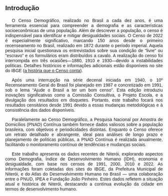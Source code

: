 <style>
    body {
        font-family: Arial, sans-serif;
    }
    div {
        text-align: center;
        max-width: none;
        margin: auto;
    }
    p {
        text-align: justify;
        text-indent: 1.5em;
        max-width: none;
    }
    h1, h2 {
        text-align: justify;
        text-indent: 0;
    }
    li, ol { 
        max-width: none; 
    }
</style>

<h2 style="margin-bottom: 20px;"> Introdução</h2>

O Censo Demográfico, realizado no Brasil a cada dez anos, é uma ferramenta essencial para compreender a demografia e as características socioeconômicas de uma população. Além de descrever a população, o censo é indispensável para identificar e mitigar desigualdades sociais. O Censo de 2022 é especialmente significativo, marcando 150 anos desde o primeiro recenseamento no Brasil, realizado em 1872 durante o período imperial. Aquela pesquisa inicial questionava os entrevistados sobre sua condição de "livre" ou "escravo" e os formulários eram distribuídos a cavalo. A realização do censo foi interrompida em três ocasiões—1880, 1910 e 1930—devido a instabilidades políticas. Detalhes históricos e informações adicionais estão disponíveis no site do IBGE (<a href="https://agenciadenoticias.ibge.gov.br/agencia-noticias/2012-agencia-de-noticias/noticias/33495-em-150-anos-conheca-a-historia-que-o-censo-conta">a história que o Censo conta</a>).

Após uma interrupção na série decenal iniciada em 1940, o 10º Recenseamento Geral do Brasil foi planejado em 1987 e concretizado em 1991, sob o lema “Ajude o Brasil a ter um bom censo”. Esta edição introduziu inovações significativas como a Comissão Consultiva, o Projeto Escola, e a divulgação dos resultados em disquetes. Portanto, este trabalho focará nos resultados censitários desde 1991 devido a essas mudanças metodológicas e à consistência dos dados disponíveis.

Paralelamente ao Censo Demográfico, a Pesquisa Nacional por Amostra de Domicílios (PNAD) Contínua também fornece dados valiosos sobre a população brasileira, com objetivos e periodicidades distintas. Enquanto o Censo oferece um retrato detalhado e abrangente, ideal para análises de longo prazo e planejamento de políticas públicas, a PNAD Contínua é realizada anualmente, facilitando o monitoramento contínuo de tendências e mudanças sociais.

Este trabalho apresenta os dados recentes de Niterói, explorando aspectos como Demografia, Índice de Desenvolvimento Humano (IDH), economia e desigualdade, com base nos censos de 1991, 2000, 2010 e 2022. As informações foram coletadas dos sites do IBGE, da Prefeitura Municipal de Niterói, e do Atlas do Desenvolvimento Humano no Brasil — uma colaboração entre o PNUD, IPEA e Fundação João Pinheiro. Estes dados refletem a situação atual e histórica de Niterói, destacando a contínua evolução da cidade em termos de desenvolvimento humano.